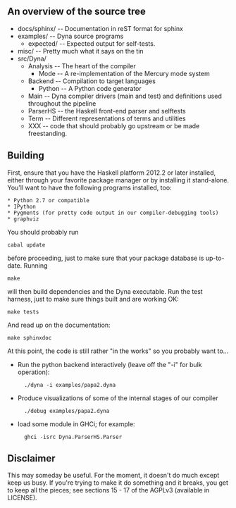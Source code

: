 An overview of the source tree
------------------------------

* docs/sphinx/         -- Documentation in reST format for sphinx
* examples/            -- Dyna source programs
    *  expected/       -- Expected output for self-tests.
* misc/                -- Pretty much what it says on the tin
* src/Dyna/
    * Analysis         -- The heart of the compiler
        * Mode         -- A re-implementation of the Mercury mode system
    * Backend          -- Compilation to target languages
        * Python       -- A Python code generator
    * Main             -- Dyna compiler drivers (main and test) and definitions used throughout the pipeline
    * ParserHS         -- the Haskell front-end parser and selftests
    * Term             -- Different representations of terms and utilities
    * XXX              -- code that should probably go upstream or be made freestanding.

Building
--------

First, ensure that you have the Haskell platform 2012.2 or later installed,
either through your favorite package manager or by installing it
stand-alone.  You'll want to have the following programs installed, too:

    * Python 2.7 or compatible
    * IPython
    * Pygments (for pretty code output in our compiler-debugging tools)
    * graphviz

You should probably run

    cabal update

before proceeding, just to make sure that your package database is
up-to-date.  Running

    make

will then build dependencies and the Dyna executable.  Run the test harness,
just to make sure things built and are working OK:

    make tests

And read up on the documentation:

    make sphinxdoc

At this point, the code is still rather "in the works" so you probably want
to...

* Run the python backend interactively (leave off the "-i" for bulk
operation):

        ./dyna -i examples/papa2.dyna

* Produce visualizations of some of the internal stages of our compiler

        ./debug examples/papa2.dyna

* load some module in GHCi; for example:

        ghci -isrc Dyna.ParserHS.Parser

Disclaimer
----------

This may someday be useful.  For the moment, it doesn't do much except keep
us busy.  If you're trying to make it do something and it breaks, you get to
keep all the pieces; see sections 15 - 17 of the AGPLv3 (available in
LICENSE).
